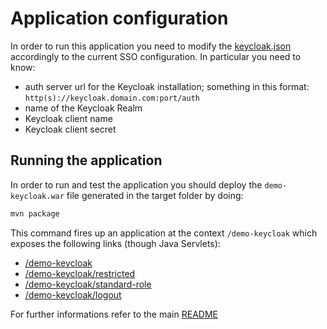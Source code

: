 # Application configuration

In order to run this application you need to modify the [keycloak.json](src/main/webapp/WEB-INF/keycloak.json) accordingly to the current SSO configuration.
In particular you need to know:

 - auth server url for the Keycloak installation; something in this format: `http(s)://keycloak.domain.com:port/auth`
 - name of the Keycloak Realm
 - Keycloak client name
 - Keycloak client secret

## Running the application

In order to run and test the application you should deploy the `demo-keycloak.war` file generated in the target folder by doing:

```bash
mvn package
```


This command fires up an application at the context `/demo-keycloak` which exposes the following links (though Java Servlets):

  - [/demo-keycloak](http://localhost:8080/demo-keycloak)
  - [/demo-keycloak/restricted](http://localhost:8080/demo-keycloak/restricted)
  - [/demo-keycloak/standard-role](http://localhost:8080/demo-keycloak/standard-role)
  - [/demo-keycloak/logout](http://localhost:8080/demo-keycloak/logout)

For further informations refer to the main [README](../README.md)

